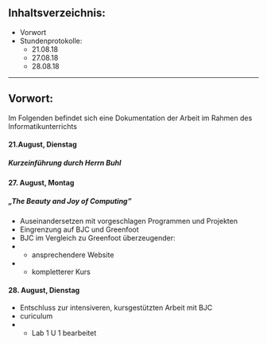 
## Inhaltsverzeichnis:
* Vorwort
* Stundenprotokolle:
  * 21.08.18  
  * 27.08.18 
  * 28.08.18 

   
---------------------------------------------------


## Vorwort:

Im Folgenden befindet sich eine Dokumentation der Arbeit im Rahmen des Informatikunterrichts



#### 21.August, Dienstag 
##### Kurzeinführung durch Herrn Buhl

#### 27. August, Montag
##### „The Beauty and Joy of Computing”
- Auseinandersetzen mit vorgeschlagen Programmen und Projekten
- Eingrenzung auf BJC und Greenfoot
- BJC im Vergleich zu Greenfoot überzeugender:
- - ansprechendere Website
 - - kompletterer Kurs
 
 #### 28. August, Dienstag
- Entschluss zur intensiveren, kursgestützten Arbeit mit BJC
- curiculum
 - - Lab 1 U 1 bearbeitet
 
 
